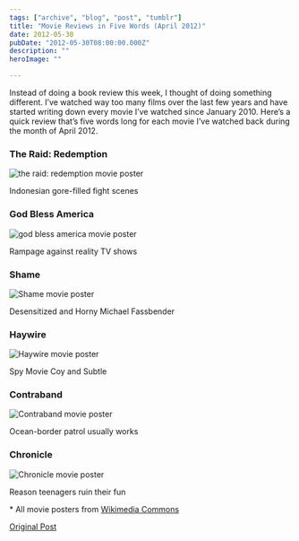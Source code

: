 ```yaml
---
tags: ["archive", "blog", "post", "tumblr"]
title: "Movie Reviews in Five Words (April 2012)"
date: 2012-05-30
pubDate: "2012-05-30T08:00:00.000Z"
description: ""
heroImage: ""

---
```




Instead of doing a book review this week, I thought of doing something different. I’ve watched way too many films over the last few years and have started writing down every movie I’ve watched since January 2010. Here’s a quick review that’s five words long for each movie I’ve watched back during the month of April 2012.

### The Raid: Redemption

![the raid: redemption movie poster](https://upload.wikimedia.org/wikipedia/en/thumb/6/6b/The_Raid_Redemption.jpg/215px-The_Raid_Redemption.jpg)

Indonesian gore-filled fight scenes

### God Bless America

![god bless america movie poster](https://upload.wikimedia.org/wikipedia/en/thumb/9/9f/God_bless_america_ver2.jpg/220px-God_bless_america_ver2.jpg)

Rampage against reality TV shows

### Shame

![Shame movie poster](https://upload.wikimedia.org/wikipedia/en/thumb/3/3b/Shame2011Poster.jpg/220px-Shame2011Poster.jpg)

Desensitized and Horny Michael Fassbender  

### Haywire

![Haywire movie poster](https://upload.wikimedia.org/wikipedia/en/thumb/4/49/Haywire_Poster.jpg/220px-Haywire_Poster.jpg)

Spy Movie Coy and Subtle

### Contraband

![Contraband movie poster](https://upload.wikimedia.org/wikipedia/en/thumb/a/ac/Contraband2012Poster.jpg/220px-Contraband2012Poster.jpg)

Ocean-border patrol usually works

### Chronicle

![Chronicle movie poster](https://upload.wikimedia.org/wikipedia/en/thumb/f/f9/Chronicle_Film_Poster.jpg/220px-Chronicle_Film_Poster.jpg)

Reason teenagers ruin their fun

\* All movie posters from [Wikimedia Commons](https://commons.wikimedia.org/wiki/Main_Page)

[Original Post](https://jermspeaks.com/post/24068963404/movie-reviews-in-five-words-april-2012)
